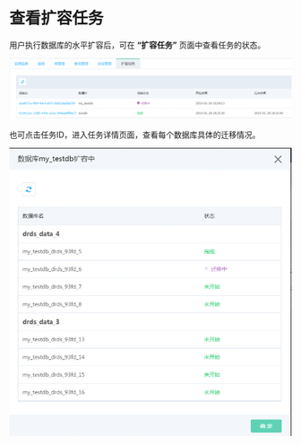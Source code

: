 # 查看扩容任务

用户执行数据库的水平扩容后，可在 **“扩容任务”** 页面中查看任务的状态。

![查看扩容任务1](../../../../../../image/DRDS/expansion-task-1.png)

也可点击任务ID，进入任务详情页面，查看每个数据库具体的迁移情况。

![查看扩容任务2](../../../../../../image/DRDS/expansion-task-2.png)
